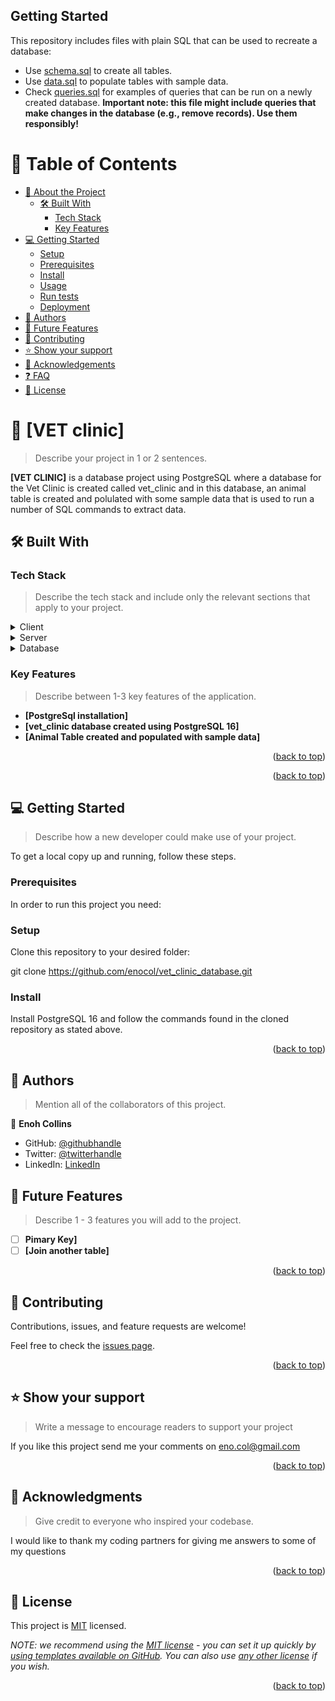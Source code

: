 

## Getting Started

This repository includes files with plain SQL that can be used to recreate a database:

- Use [schema.sql](./schema.sql) to create all tables.
- Use [data.sql](./data.sql) to populate tables with sample data.
- Check [queries.sql](./queries.sql) for examples of queries that can be run on a newly created database. **Important note: this file might include queries that make changes in the database (e.g., remove records). Use them responsibly!**

<a name="readme-top"></a>


# 📗 Table of Contents

- [📖 About the Project](#about-project)
  - [🛠 Built With](#built-with)
    - [Tech Stack](#tech-stack)
    - [Key Features](#key-features)
- [💻 Getting Started](#getting-started)
  - [Setup](#setup)
  - [Prerequisites](#prerequisites)
  - [Install](#install)
  - [Usage](#usage)
  - [Run tests](#run-tests)
  - [Deployment](#triangular_flag_on_post-deployment)
- [👥 Authors](#authors)
- [🔭 Future Features](#future-features)
- [🤝 Contributing](#contributing)
- [⭐️ Show your support](#support)
- [🙏 Acknowledgements](#acknowledgements)
- [❓ FAQ](#faq)
- [📝 License](#license)



# 📖 [VET clinic] <a name="about-project"></a>

> Describe your project in 1 or 2 sentences.

**[VET CLINIC]** is a database project using PostgreSQL where a database for the Vet Clinic is created called vet_clinic and in this database, an animal table is created and polulated with some sample data that is used to run a number of SQL commands to extract data.

## 🛠 Built With <a name="built-with"></a>

### Tech Stack <a name="tech-stack"></a>

> Describe the tech stack and include only the relevant sections that apply to your project.

<details>
  <summary>Client</summary>
  <ul>
    <li><a href="http://www.mysql.com">SQL</a></li>
  </ul>
</details>

<details>
  <summary>Server</summary>
  <ul>
    <li><a href="https://www.postgresql.org/">PostgreSQL</a></li>
  </ul>
</details>

<details>
<summary>Database</summary>
  <ul>
    <li><a href="https://www.postgresql.org/">PostgreSQL</a></li>
  </ul>
</details>


### Key Features <a name="key-features"></a>

> Describe between 1-3 key features of the application.

- **[PostgreSql installation]**
- **[vet_clinic database created using PostgreSQL 16]**
- **[Animal Table created and populated with sample data]**

<p align="right">(<a href="#readme-top">back to top</a>)</p>



<p align="right">(<a href="#readme-top">back to top</a>)</p>


## 💻 Getting Started <a name="getting-started"></a>

> Describe how a new developer could make use of your project.

To get a local copy up and running, follow these steps.

### Prerequisites

In order to run this project you need:

### Setup

Clone this repository to your desired folder:

  git clone https://github.com/enocol/vet_clinic_database.git

### Install

Install PostgreSQL 16 and follow the commands found in the cloned repository as stated above.


<p align="right">(<a href="#readme-top">back to top</a>)</p>


## 👥 Authors <a name="authors"></a>

> Mention all of the collaborators of this project.

👤 **Enoh Collins**

- GitHub: [@githubhandle](https://github.com/enocol)
- Twitter: [@twitterhandle](https://twitter.com/enocol)
- LinkedIn: [LinkedIn](https://www.linkedin.com/in/enocol/)



## 🔭 Future Features <a name="future-features"></a>

> Describe 1 - 3 features you will add to the project.

- [ ] **Pimary Key]**
- [ ] **[Join another table]**

<p align="right">(<a href="#readme-top">back to top</a>)</p>


## 🤝 Contributing <a name="contributing"></a>

Contributions, issues, and feature requests are welcome!

Feel free to check the [issues page](../../issues/).

<p align="right">(<a href="#readme-top">back to top</a>)</p>



## ⭐️ Show your support <a name="support"></a>

> Write a message to encourage readers to support your project

If you like this project send me your comments on eno.col@gmail.com

<p align="right">(<a href="#readme-top">back to top</a>)</p>



## 🙏 Acknowledgments <a name="acknowledgements"></a>

> Give credit to everyone who inspired your codebase.

I would like to thank my coding partners for giving me answers to some of my questions

<p align="right">(<a href="#readme-top">back to top</a>)</p>


## 📝 License <a name="license"></a>

This project is [MIT](./LICENSE) licensed.

_NOTE: we recommend using the [MIT license](https://choosealicense.com/licenses/mit/) - you can set it up quickly by [using templates available on GitHub](https://docs.github.com/en/communities/setting-up-your-project-for-healthy-contributions/adding-a-license-to-a-repository). You can also use [any other license](https://choosealicense.com/licenses/) if you wish._

<p align="right">(<a href="#readme-top">back to top</a>)</p>
